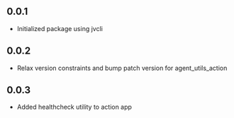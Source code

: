 ## 0.0.1
- Initialized package using jvcli

## 0.0.2
- Relax version constraints and bump patch version for agent_utils_action

## 0.0.3
- Added healthcheck utility to action app
